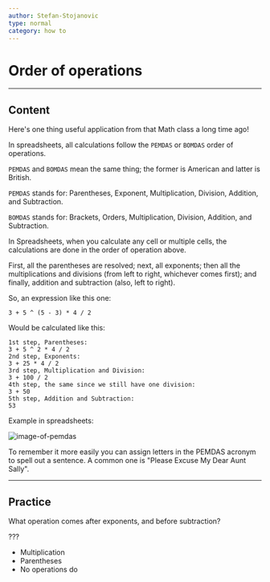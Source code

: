 ```yaml
---
author: Stefan-Stojanovic
type: normal
category: how to
---
```


# Order of operations


---

## Content

Here's one thing useful application from that Math class a long time ago!

In spreadsheets, all calculations follow the `PEMDAS` or `BOMDAS` order of operations.

`PEMDAS` and `BOMDAS` mean the same thing; the former is American and latter is British.

`PEMDAS` stands for:
Parentheses, Exponent, Multiplication, Division, Addition, and Subtraction.

`BOMDAS` stands for:
Brackets, Orders, Multiplication, Division, Addition, and Subtraction.

In Spreadsheets, when you calculate any cell or multiple cells, the calculations are done in the order of operation above.

First, all the parentheses are resolved; next, all exponents; then all the multiplications and divisions (from left to right, whichever comes first); and finally, addition and subtraction (also, left to right).

So, an expression like this one:

```plain-text
3 + 5 ^ (5 - 3) * 4 / 2
```

Would be calculated like this:

```plain-text
1st step, Parentheses:
3 + 5 ^ 2 * 4 / 2
2nd step, Exponents:
3 + 25 * 4 / 2
3rd step, Multiplication and Division:
3 + 100 / 2
4th step, the same since we still have one division:
3 + 50
5th step, Addition and Subtraction:
53
```

Example in spreadsheets:

![image-of-pemdas](https://img.enkipro.com/fb166c60c96bd4496398e55368fec0cc.png)

To remember it more easily you can assign letters in the PEMDAS acronym to spell out a sentence. A common one is "Please Excuse My Dear Aunt Sally". 


---

## Practice

What operation comes after exponents, and before subtraction?

???

- Multiplication
- Parentheses
- No operations do
 
